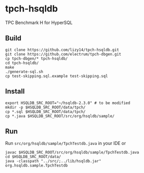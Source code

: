 # tpch-hsqldb
TPC Benchmark H for HyperSQL

## Build
```
git clone https://github.com/lizy14/tpch-hsqldb.git
git clone https://github.com/electrum/tpch-dbgen.git
cp tpch-dbgen/* tpch-hsqldb/
cd tpch-hsqldb/
make
./generate-sql.sh
cp test-skipping.sql.example test-skipping.sql
```

## Install
```
export HSQLDB_SRC_ROOT="~/hsqldb-2.3.0" # to be modified
mkdir -p $HSQLDB_SRC_ROOT/data/tpch/
cp *.sql $HSQLDB_SRC_ROOT/data/tpch/
cp *.java $HSQLDB_SRC_ROOT/src/org/hsqldb/sample/
```

## Run
Run `src/org/hsqldb/sample/TpchTestdb.java` in your IDE or
```
javac $HSQLDB_SRC_ROOT/src/org/hsqldb/sample/TpchTestdb.java 
cd $HSQLDB_SRC_ROOT/data/
java -classpath "../src/;../lib/hsqldb.jar" org.hsqldb.sample.TpchTestdb
```
